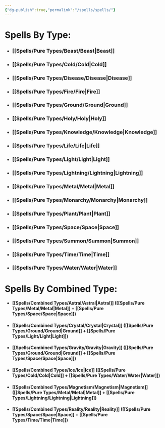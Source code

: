 ```yaml
---
{"dg-publish":true,"permalink":"/spells/spells/"}
---
```


# Spells By Type:
- ### [[Spells/Pure Types/Beast/Beast\|Beast]]
- ### [[Spells/Pure Types/Cold/Cold\|Cold]]
- ### [[Spells/Pure Types/Disease/Disease\|Disease]]
- ### [[Spells/Pure Types/Fire/Fire\|Fire]]
- ### [[Spells/Pure Types/Ground/Ground\|Ground]]
- ### [[Spells/Pure Types/Holy/Holy\|Holy]]
- ### [[Spells/Pure Types/Knowledge/Knowledge\|Knowledge]]
- ### [[Spells/Pure Types/Life/Life\|Life]]
- ### [[Spells/Pure Types/Light/Light\|Light]]
- ### [[Spells/Pure Types/Lightning/Lightning\|Lightning]]
- ### [[Spells/Pure Types/Metal/Metal\|Metal]]
- ### [[Spells/Pure Types/Monarchy/Monarchy\|Monarchy]]
- ### [[Spells/Pure Types/Plant/Plant\|Plant]]
- ### [[Spells/Pure Types/Space/Space\|Space]]
- ### [[Spells/Pure Types/Summon/Summon\|Summon]]
- ### [[Spells/Pure Types/Time/Time\|Time]]
- ### [[Spells/Pure Types/Water/Water\|Water]]

# Spells By Combined Type:
- #### [[Spells/Combined Types/Astral/Astral\|Astral]] ([[Spells/Pure Types/Metal/Metal\|Metal]] + [[Spells/Pure Types/Space/Space\|Space]])
- #### [[Spells/Combined Types/Crystal/Crystal\|Crystal]] ([[Spells/Pure Types/Ground/Ground\|Ground]] + [[Spells/Pure Types/Light/Light\|Light]])
- #### [[Spells/Combined Types/Gravity/Gravity\|Gravity]] ([[Spells/Pure Types/Ground/Ground\|Ground]] + [[Spells/Pure Types/Space/Space\|Space]])
- #### [[Spells/Combined Types/Ice/Ice\|Ice]] ([[Spells/Pure Types/Cold/Cold\|Cold]] + [[Spells/Pure Types/Water/Water\|Water]])
- #### [[Spells/Combined Types/Magnetism/Magnetism\|Magnetism]] ([[Spells/Pure Types/Metal/Metal\|Metal]] + [[Spells/Pure Types/Lightning/Lightning\|Lightning]])
- #### [[Spells/Combined Types/Reality/Reality\|Reality]] ([[Spells/Pure Types/Space/Space\|Space]] + [[Spells/Pure Types/Time/Time\|Time]])